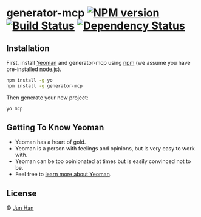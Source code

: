 # generator-mcp [![NPM version][npm-image]][npm-url] [![Build Status][travis-image]][travis-url] [![Dependency Status][daviddm-image]][daviddm-url]
> 

## Installation

First, install [Yeoman](http://yeoman.io) and generator-mcp using [npm](https://www.npmjs.com/) (we assume you have pre-installed [node.js](https://nodejs.org/)).

```bash
npm install -g yo
npm install -g generator-mcp
```

Then generate your new project:

```bash
yo mcp
```

## Getting To Know Yeoman

 * Yeoman has a heart of gold.
 * Yeoman is a person with feelings and opinions, but is very easy to work with.
 * Yeoman can be too opinionated at times but is easily convinced not to be.
 * Feel free to [learn more about Yeoman](http://yeoman.io/).

## License

 © [Jun Han]()


[npm-image]: https://badge.fury.io/js/generator-mcp.svg
[npm-url]: https://npmjs.org/package/generator-mcp
[travis-image]: https://travis-ci.com/formulahendry/generator-mcp.svg?branch=master
[travis-url]: https://travis-ci.com/formulahendry/generator-mcp
[daviddm-image]: https://david-dm.org/formulahendry/generator-mcp.svg?theme=shields.io
[daviddm-url]: https://david-dm.org/formulahendry/generator-mcp
